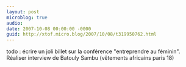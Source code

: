 ```yaml
---
layout: post
microblog: true
audio: 
date: 2007-10-08 00:00:00 -0000
guid: http://xtof.micro.blog/2007/10/08/t319950762.html
---
```

todo : écrire un joli billet sur la conférence "entreprendre au féminin". Réaliser interview de Batouly Sambu (vêtements africains paris 18)
